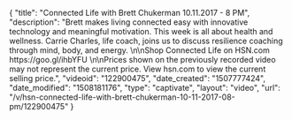 {
    "title": "Connected Life with Brett Chukerman 10.11.2017 - 8 PM",
    "description": "Brett makes living connected easy with innovative technology and meaningful motivation. This week is all about health and wellness. Carrie Charles, life coach, joins us to discuss resilience coaching through mind, body, and energy. \n\nShop Connected Life on HSN.com https:\/\/goo.gl\/ihbYFU \n\nPrices shown on the previously recorded video may not represent the current price.  View hsn.com to view the current selling price.",
    "videoid": "122900475",
    "date_created": "1507777424",
    "date_modified": "1508181176",
    "type": "captivate",
    "layout": "video",
    "url": "\/v\/hsn-connected-life-with-brett-chukerman-10-11-2017-08-pm\/122900475"
}